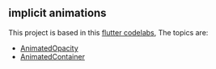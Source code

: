 ## implicit animations


This project is based in this [flutter codelabs](https://docs.flutter.dev/codelabs/implicit-animations), The topics are:

* [AnimatedOpacity](https://github.com/robsonoduarte/learn-flutter/blob/b98901c9f6a734d40d29bfdde3a853b86e447d71/flutter_animations/implicit_animations/lib/fade_in.dart#L37)
* [AnimatedContainer](https://github.com/robsonoduarte/learn-flutter/blob/8d73a98d9f7791f98b5222f3ccd1a3075feb975a/flutter_animations/implicit_animations/lib/shape-shifting.dart#L38)

